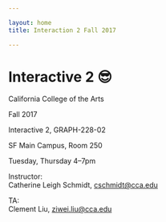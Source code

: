 ```yaml
---

layout: home
title: Interaction 2 Fall 2017

---
```


# Interactive 2 😎

California College of the Arts

Fall 2017

Interactive 2, GRAPH-228-02

SF Main Campus, Room 250

Tuesday, Thursday 4–7pm

Instructor:  
Catherine Leigh Schmidt, cschmidt@cca.edu

TA:  
Clement Liu, ziwei.liu@cca.edu
